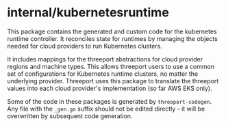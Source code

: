 # internal/kubernetesruntime

This package contains the generated and custom code for the kubernetes runtime
controller.  It reconciles state for runtimes by managing the objects needed for
cloud providers to run Kubernetes clusters.

It includes mappings for the threeport abstractions for cloud provider regions
and machine types.  This allows threeport users to use a common set of
configurations for Kubernetes runtime clusters, no matter the underlying
provider.  Threeport uses this package to translate the threeport values into
each cloud provider's implementation (so far AWS EKS only).

Some of the code in these packages is generated by `threeport-codegen`.  Any
file with the `_gen.go` suffix should not be edited directly - it will be
overwritten by subsequent code generation.

